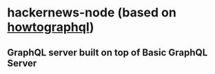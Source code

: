 # hackernews-node (based on [howtographql](https://www.howtographql.com/graphql-js/))

## GraphQL server built on top of Basic GraphQL Server
